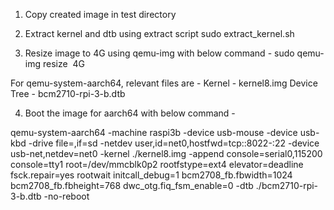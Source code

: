 1. Copy created image in test directory

2. Extract kernel and dtb using extract script
sudo extract_kernel.sh <Image>

3. Resize image to 4G using qemu-img with below command -
sudo qemu-img resize <Image> 4G

For qemu-system-aarch64, relevant files are -
Kernel - kernel8.img 
Device Tree - bcm2710-rpi-3-b.dtb

4. Boot the image for aarch64 with below command -

qemu-system-aarch64 -machine raspi3b -device usb-mouse -device usb-kbd -drive file=<Image>,if=sd -netdev user,id=net0,hostfwd=tcp::8022-:22 -device usb-net,netdev=net0 -kernel ./kernel8.img -append console=serial0,115200 console=tty1 root=/dev/mmcblk0p2 rootfstype=ext4 elevator=deadline fsck.repair=yes rootwait initcall_debug=1 bcm2708_fb.fbwidth=1024 bcm2708_fb.fbheight=768 dwc_otg.fiq_fsm_enable=0 -dtb ./bcm2710-rpi-3-b.dtb -no-reboot

